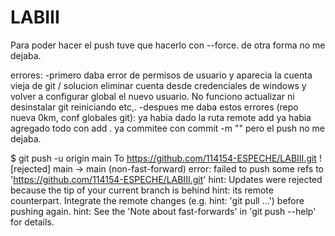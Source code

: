 # LABIII

Para poder hacer el push tuve que hacerlo con --force.
de otra forma no me dejaba. 

errores:
-primero daba error de permisos de usuario y aparecia la cuenta vieja de git / solucion eliminar cuenta desde credenciales de windows y volver a
configurar global el nuevo usuario. No funciono actualizar ni desinstalar git reiniciando etc,.
-despues me daba estos errores (repo nueva 0km, conf globales git):
ya habia dado la ruta remote add
ya habia agregado todo con add .
ya commitee con commit -m ""
pero el push no me dejaba.

$ git push -u origin main
To https://github.com/114154-ESPECHE/LABIII.git
 ! [rejected]        main -> main (non-fast-forward)
error: failed to push some refs to 'https://github.com/114154-ESPECHE/LABIII.git'
hint: Updates were rejected because the tip of your current branch is behind
hint: its remote counterpart. Integrate the remote changes (e.g.
hint: 'git pull ...') before pushing again.
hint: See the 'Note about fast-forwards' in 'git push --help' for details.
